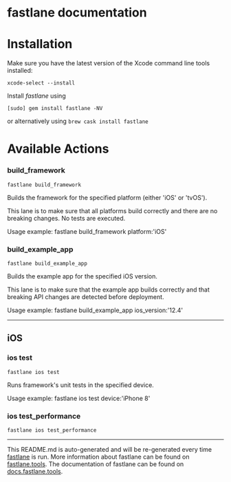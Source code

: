 fastlane documentation
================
# Installation

Make sure you have the latest version of the Xcode command line tools installed:

```
xcode-select --install
```

Install _fastlane_ using
```
[sudo] gem install fastlane -NV
```
or alternatively using `brew cask install fastlane`

# Available Actions
### build_framework
```
fastlane build_framework
```
Builds the framework for the specified platform (either 'iOS' or 'tvOS').

This lane is to make sure that all platforms build correctly and there are no breaking changes. No tests are executed.

Usage example: fastlane build_framework platform:'iOS'
### build_example_app
```
fastlane build_example_app
```
Builds the example app for the specified iOS version.

This lane is to make sure that the example app builds correctly and that breaking API changes are detected before deployment.

Usage example: fastlane build_example_app ios_version:'12.4'

----

## iOS
### ios test
```
fastlane ios test
```
Runs framework's unit tests in the specified device.

Usage example: fastlane ios test device:'iPhone 8'
### ios test_performance
```
fastlane ios test_performance
```


----

This README.md is auto-generated and will be re-generated every time [fastlane](https://fastlane.tools) is run.
More information about fastlane can be found on [fastlane.tools](https://fastlane.tools).
The documentation of fastlane can be found on [docs.fastlane.tools](https://docs.fastlane.tools).

